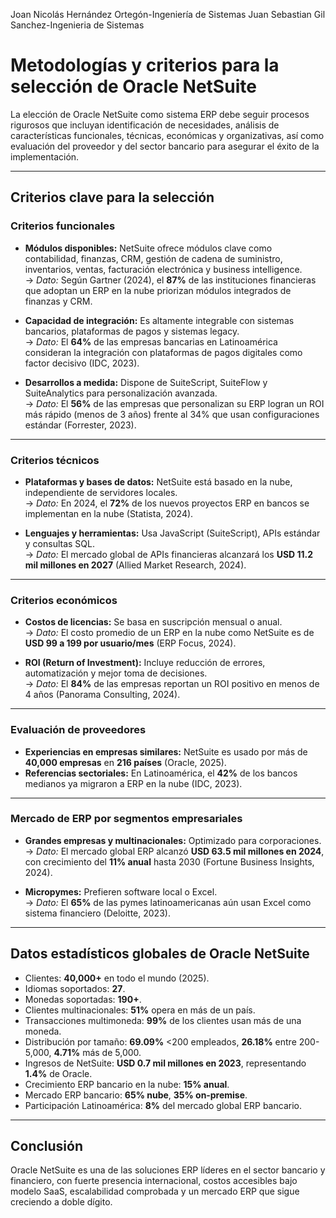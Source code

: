 Joan Nicolás Hernández Ortegón-Ingeniería de Sistemas
Juan Sebastian Gil Sanchez-Ingenieria de Sistemas


# Metodologías y criterios para la selección de Oracle NetSuite

La elección de Oracle NetSuite como sistema ERP debe seguir procesos rigurosos 
que incluyan identificación de necesidades, análisis de características 
funcionales, técnicas, económicas y organizativas, así como evaluación del 
proveedor y del sector bancario para asegurar el éxito de la implementación. 

---
## Criterios clave para la selección

### Criterios funcionales
- **Módulos disponibles:** NetSuite ofrece módulos clave como contabilidad, finanzas, CRM, gestión de cadena de suministro, inventarios, ventas, facturación electrónica y business intelligence.  
  → *Dato:* Según Gartner (2024), el **87%** de las instituciones financieras que adoptan un ERP en la nube priorizan módulos integrados de finanzas y CRM.

- **Capacidad de integración:** Es altamente integrable con sistemas bancarios, plataformas de pagos y sistemas legacy.  
  → *Dato:* El **64%** de las empresas bancarias en Latinoamérica consideran la integración con plataformas de pagos digitales como factor decisivo (IDC, 2023).

- **Desarrollos a medida:** Dispone de SuiteScript, SuiteFlow y SuiteAnalytics para personalización avanzada.  
  → *Dato:* El **56%** de las empresas que personalizan su ERP logran un ROI más rápido (menos de 3 años) frente al 34% que usan configuraciones estándar (Forrester, 2023).

---
### Criterios técnicos
- **Plataformas y bases de datos:** NetSuite está basado en la nube, independiente de servidores locales.  
  → *Dato:* En 2024, el **72%** de los nuevos proyectos ERP en bancos se implementan en la nube (Statista, 2024).

- **Lenguajes y herramientas:** Usa JavaScript (SuiteScript), APIs estándar y consultas SQL.  
  → *Dato:* El mercado global de APIs financieras alcanzará los **USD 11.2 mil millones en 2027** (Allied Market Research, 2024).

---
### Criterios económicos
- **Costos de licencias:** Se basa en suscripción mensual o anual.  
  → *Dato:* El costo promedio de un ERP en la nube como NetSuite es de **USD 99 a 199 por usuario/mes** (ERP Focus, 2024).

- **ROI (Return of Investment):** Incluye reducción de errores, automatización y mejor toma de decisiones.  
  → *Dato:* El **84%** de las empresas reportan un ROI positivo en menos de 4 años (Panorama Consulting, 2024).

---
### Evaluación de proveedores
- **Experiencias en empresas similares:** NetSuite es usado por más de **40,000 empresas** en **216 países** (Oracle, 2025).  
- **Referencias sectoriales:** En Latinoamérica, el **42%** de los bancos medianos ya migraron a ERP en la nube (IDC, 2023).

---
### Mercado de ERP por segmentos empresariales
- **Grandes empresas y multinacionales:** Optimizado para corporaciones.  
  → *Dato:* El mercado global ERP alcanzó **USD 63.5 mil millones en 2024**, con crecimiento del **11% anual** hasta 2030 (Fortune Business Insights, 2024).

- **Micropymes:** Prefieren software local o Excel.  
  → *Dato:* El **65%** de las pymes latinoamericanas aún usan Excel como sistema financiero (Deloitte, 2023).

---
## Datos estadísticos globales de Oracle NetSuite
- Clientes: **40,000+** en todo el mundo (2025).  
- Idiomas soportados: **27**.  
- Monedas soportadas: **190+**.  
- Clientes multinacionales: **51%** opera en más de un país.  
- Transacciones multimoneda: **99%** de los clientes usan más de una moneda.  
- Distribución por tamaño: **69.09%** <200 empleados, **26.18%** entre 200-5,000, **4.71%** más de 5,000.  
- Ingresos de NetSuite: **USD 0.7 mil millones en 2023**, representando **1.4%** de Oracle.  
- Crecimiento ERP bancario en la nube: **15% anual**.  
- Mercado ERP bancario: **65% nube**, **35% on‑premise**.  
- Participación Latinoamérica: **8%** del mercado global ERP bancario.

---
## Conclusión
Oracle NetSuite es una de las soluciones ERP líderes en el sector bancario y financiero, 
con fuerte presencia internacional, costos accesibles bajo modelo SaaS, escalabilidad 
comprobada y un mercado ERP que sigue creciendo a doble dígito.
